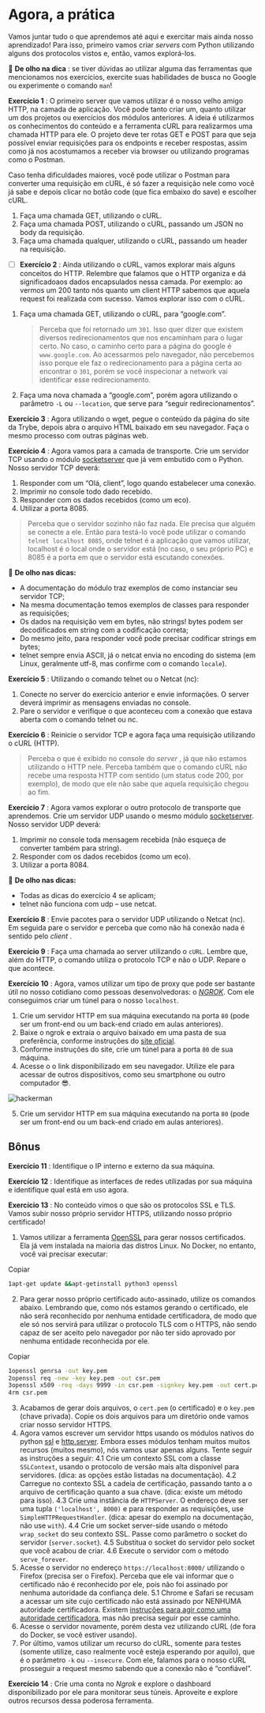 # Agora, a prática

Vamos juntar tudo o que aprendemos até aqui e exercitar mais ainda nosso aprendizado! Para isso, primeiro vamos criar *servers* com Python utilizando alguns dos protocolos vistos e, então, vamos explorá-los.

👀  **De olho na dica** : se tiver dúvidas ao utilizar alguma das ferramentas que mencionamos nos exercícios, exercite suas habilidades de busca no Google ou experimente o comando `man`!

 **Exercício 1** : O primeiro server que vamos utilizar é o nosso velho amigo HTTP, na camada de aplicação. Você pode tanto criar um, quanto utilizar um dos projetos ou exercícios dos módulos anteriores. A ideia é utilizarmos os conhecimentos do conteúdo e a ferramenta cURL para realizarmos uma chamada HTTP para ele. O projeto deve ter rotas GET e POST para que seja possível enviar requisições para os endpoints e receber respostas, assim como já nos acostumamos a receber via browser ou utilizando programas como o Postman.

Caso tenha dificuldades maiores, você pode utilizar o Postman para converter uma requisição em cURL, é só fazer a requisição nele como você já sabe e depois clicar no botão code (que fica embaixo do save) e escolher cURL.

1. Faça uma chamada GET, utilizando o cURL.
2. Faça uma chamada POST, utilizando o cURL, passando um JSON no body da requisição.
3. Faça uma chamada qualquer, utilizando o cURL, passando um header na requisição.

* [ ] **Exercício 2** : Ainda utilizando o cURL, vamos explorar mais alguns conceitos do HTTP. Relembre que falamos que o HTTP organiza e dá significadoaos dados encapsulados nessa camada. Por exemplo: ao vermos um 200 tanto nós quanto um client HTTP sabemos que aquela request foi realizada com sucesso. Vamos explorar isso com o cURL.

1. Faça uma chamada GET, utilizando o cURL, para “google.com”.
   > Perceba que foi retornado um `301`. Isso quer dizer que existem diversos redirecionamentos que nos encaminham para o lugar certo. No caso, o caminho certo para a página do google é `www.google.com`. Ao acessarmos pelo navegador, não percebemos isso porque ele faz o redirecionamento para a página certa ao encontrar o `301`, porém se você inspecionar a network vai identificar esse redirecionamento.
   >
2. Faça uma nova chamada a “google.com”, porém agora utilizando o parâmetro `-L` ou `--location`, que serve para “seguir redirecionamentos”.

 **Exercício 3** : Agora utilizando o wget, pegue o conteúdo da página do site da Trybe, depois abra o arquivo HTML baixado em seu navegador. Faça o mesmo processo com outras páginas web.

 **Exercício 4** : Agora vamos para a camada de transporte. Crie um servidor TCP usando o módulo [socketserver](https://docs.python.org/3/library/socketserver.html) que já vem embutido com o Python. Nosso servidor TCP deverá:

1. Responder com um “Olá, client”, logo quando estabelecer uma conexão.
2. Imprimir no console todo dado recebido.
3. Responder com os dados recebidos (como um eco).
4. Utilizar a porta 8085.

> Perceba que o servidor sozinho não faz nada. Ele precisa que alguém se conecte a ele. Então para testá-lo você pode utilizar o comando `telnet localhost 8085`, onde telnet é a aplicação que vamos utilizar, localhost é o local onde o servidor está (no caso, o seu próprio PC) e 8085 é a porta em que o servidor está escutando conexões.

👀 **De olho nas dicas:**

* A documentação do módulo traz exemplos de como instanciar seu servidor TCP;
* Na mesma documentação temos exemplos de classes para responder as requisições;
* Os dados na requisição vem em bytes, não strings! bytes podem ser decodificados em string com a codificação correta;
* Do mesmo jeito, para responder você pode precisar codificar strings em bytes;
* telnet sempre envia ASCII, já o netcat envia no encoding do sistema (em Linux, geralmente utf-8, mas confirme com o comando `locale`).

 **Exercício 5** : Utilizando o comando telnet ou o Netcat (nc):

1. Conecte no server do exercício anterior e envie informações. O server deverá imprimir as mensagens enviadas no console.
2. Pare o servidor e verifique o que aconteceu com a conexão que estava aberta com o comando telnet ou nc.

 **Exercício 6** : Reinicie o servidor TCP e agora faça uma requisição utilizando o cURL (HTTP).

> Perceba o que é exibido no console do  *server* , já que não estamos utilizando o HTTP nele. Perceba também que o comando cURL não recebe uma resposta HTTP com sentido (um status code 200, por exemplo), de modo que ele não sabe que aquela requisição chegou ao fim.

 **Exercício 7** : Agora vamos explorar o outro protocolo de transporte que aprendemos. Crie um servidor UDP usando o mesmo módulo [socketserver](https://docs.python.org/3/library/socketserver.html). Nosso servidor UDP deverá:

1. Imprimir no console toda mensagem recebida (não esqueça de converter também para string).
2. Responder com os dados recebidos (como um eco).
3. Utilizar a porta 8084.

👀 **De olho nas dicas:**

* Todas as dicas do exercício 4 se aplicam;
* telnet não funciona com udp – use netcat.

 **Exercício 8** : Envie pacotes para o servidor UDP utilizando o Netcat (nc). Em seguida pare o servidor e perceba que como não há conexão nada é sentido pelo  *client* .

 **Exercício 9** : Faça uma chamada ao server utilizando o `cURL`. Lembre que, além do HTTP, o comando utiliza o protocolo TCP e não o UDP. Repare o que acontece.

 **Exercício 10** : Agora, vamos utilizar um tipo de proxy que pode ser bastante útil no nosso cotidiano como pessoas desenvolvedoras: o [*NGROK*](https://ngrok.com/). Com ele conseguimos criar um túnel para o nosso `localhost`.

1. Crie um servidor HTTP em sua máquina executando na porta `80` (pode ser um front-end ou um back-end criado em aulas anteriores).
2. Baixe o ngrok e extraia o arquivo baixado em uma pasta de sua preferência, conforme instruções do [site oficial](https://ngrok.com/download).
3. Conforme instruções do site, crie um túnel para a porta `80` de sua máquina.
4. Acesse o o link disponibilizado em seu navegador. Utilize ele para acessar de outros dispositivos, como seu smartphone ou outro computador 😎.

![hackerman](https://content-assets.betrybe.com/prod/hackerman.jpeg)

5. Crie um servidor HTTP em sua máquina executando na porta `80` (pode ser um front-end ou um back-end criado em aulas anteriores).

## Bônus

 **Exercício 11** : Identifique o IP interno e externo da sua máquina.

 **Exercício 12** : Identifique as interfaces de redes utilizadas por sua máquina e identifique qual está em uso agora.

 **Exercício 13** : No conteúdo vimos o que são os protocolos SSL e TLS. Vamos subir nosso próprio servidor HTTPS, utilizando nosso próprio certificado!

1. Vamos utilizar a ferramenta [OpenSSL](https://www.openssl.org/) para gerar nossos certificados. Ela já vem instalada na maioria das distros Linux. No Docker, no entanto, você vai precisar executar:

Copiar

```bash
1apt-get update &&apt-getinstall python3 openssl
```

2. Para gerar nosso próprio certificado auto-assinado, utilize os comandos abaixo. Lembrando que, como nós estamos gerando o certificado, ele não será reconhecido por nenhuma entidade certificadora, de modo que ele só nos servirá para utilizar o protocolo TLS com o HTTPS, não sendo capaz de ser aceito pelo navegador por não ter sido aprovado por nenhuma entidade reconhecida por ele.

Copiar

```bash
1openssl genrsa -out key.pem
2openssl req -new -key key.pem -out csr.pem
3openssl x509 -req -days 9999 -in csr.pem -signkey key.pem -out cert.pem
4rm csr.pem
```

3. Acabamos de gerar dois arquivos, o `cert.pem` (o certificado) e o `key.pem` (chave privada). Copie os dois arquivos para um diretório onde vamos criar nosso servidor HTTPS.
4. Agora vamos escrever um servidor https usando os módulos nativos do python [ssl](https://docs.python.org/3/library/ssl.html) e [http.server](https://docs.python.org/3/library/http.server.html). Embora esses módulos tenham muitos muitos recursos (muitos mesmo), nós vamos usar apenas alguns. Tente seguir as instruções a seguir:
   4.1 Crie um contexto SSL com a classe `SSLContext`, usando o protocolo de versão mais alta disponível para servidores. (dica: as opções estão listadas na documentação).
   4.2 Carregue no contexto SSL a cadeia de certificação, passando tanto a o arquivo de certificação quanto a sua chave. (dica: existe um método para isso).
   4.3 Crie uma instância de `HTTPServer`. O endereço deve ser uma tupla `('localhost', 8000)` e para responder as requisições, use `SimpleHTTPRequestHandler`. (dica: apesar do exemplo na documentação, não use `with`).
   4.4 Crie um socket server-side usando o método `wrap_socket` do seu contexto SSL. Passe como parâmetro o socket do servidor (`server.socket`).
   4.5 Substitua o socket do servidor pelo socket que você acabou de criar.
   4.6 Execute o servidor com o método `serve_forever`.
5. Acesse o servidor no endereço `https://localhost:8000/` utilizando o Firefox (precisa ser o Firefox). Perceba que ele vai informar que o certificado não é reconhecido por ele, pois não foi assinado por nenhuma autoridade da confiança dele.
   5.1 Chrome e Safari se recusam a acessar um site cujo certificado não está assinado por NENHUMA autoridade certificadora. Existem [instruções para agir como uma autoridade certificadora](https://stackoverflow.com/a/60516812/207119), mas não precisa seguir por esse caminho.
6. Acesse o servidor novamente, porém desta vez utilizando cURL (de fora do Docker, se você estiver usando).
7. Por último, vamos utilizar um recurso do cURL, somente para testes (somente utilize, caso realmente você esteja esperando por aquilo), que é o parâmetro `-k` ou `--insecure`. Com ele, falamos para o nosso cURL prosseguir a request mesmo sabendo que a conexão não é “confiável”.

 **Exercício 14** : Crie uma conta no *Ngrok* e explore o dashboard disponibilizado por ele para monitorar seus túneis. Aproveite e explore outros recursos dessa poderosa ferramenta.
